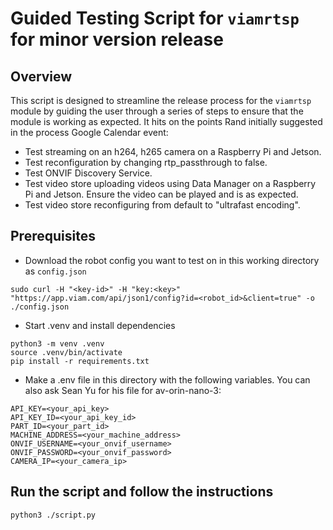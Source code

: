 # Guided Testing Script for `viamrtsp` for minor version release

## Overview

This script is designed to streamline the release process for the `viamrtsp` module by guiding the user through a series of steps to ensure that the module is working as expected. It hits on the points Rand initially suggested in the process Google Calendar event:

- Test streaming on an h264, h265 camera on a Raspberry Pi and Jetson.
- Test reconfiguration by changing rtp_passthrough to false.
- Test ONVIF Discovery Service.
- Test video store uploading videos using Data Manager on a Raspberry Pi and Jetson. Ensure the video can be played and is as expected.
- Test video store reconfiguring from default to "ultrafast encoding".

## Prerequisites
- Download the robot config you want to test on in this working directory as `config.json`
```
sudo curl -H "<key-id>" -H "key:<key>" "https://app.viam.com/api/json1/config?id=<robot_id>&client=true" -o ./config.json
```
- Start .venv and install dependencies
```
python3 -m venv .venv
source .venv/bin/activate
pip install -r requirements.txt
```

- Make a .env file in this directory with the following variables. You can also ask Sean Yu for his file for av-orin-nano-3:
```
API_KEY=<your_api_key>
API_KEY_ID=<your_api_key_id>
PART_ID=<your_part_id>
MACHINE_ADDRESS=<your_machine_address>
ONVIF_USERNAME=<your_onvif_username>
ONVIF_PASSWORD=<your_onvif_password>
CAMERA_IP=<your_camera_ip>
```

## Run the script and follow the instructions
```
python3 ./script.py
```
